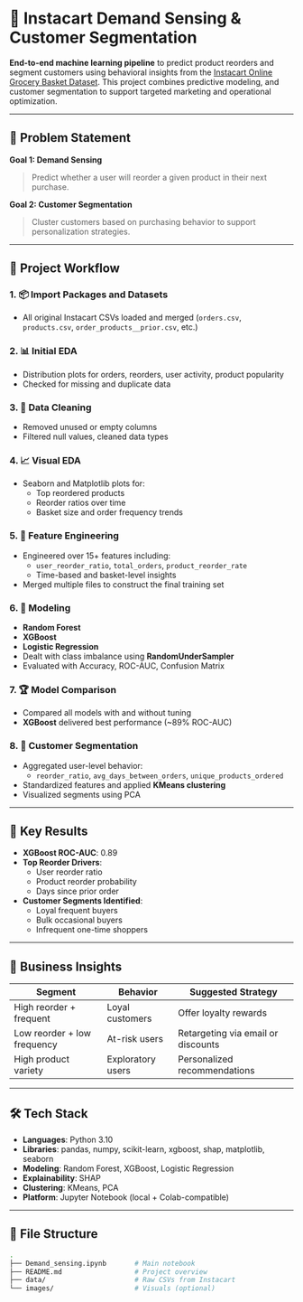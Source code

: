 # 🛒 Instacart Demand Sensing & Customer Segmentation

**End-to-end machine learning pipeline** to predict product reorders and segment customers using behavioral insights from the [Instacart Online Grocery Basket Dataset](https://www.instacart.com/datasets/grocery-shopping-2017). This project combines predictive modeling, and customer segmentation to support targeted marketing and operational optimization.

---

## 📌 Problem Statement

**Goal 1: Demand Sensing**
> Predict whether a user will reorder a given product in their next purchase.

**Goal 2: Customer Segmentation**
> Cluster customers based on purchasing behavior to support personalization strategies.

---

## 🧠 Project Workflow

### 1. 📦 Import Packages and Datasets
- All original Instacart CSVs loaded and merged (`orders.csv`, `products.csv`, `order_products__prior.csv`, etc.)

### 2. 📊 Initial EDA
- Distribution plots for orders, reorders, user activity, product popularity
- Checked for missing and duplicate data

### 3. 🧹 Data Cleaning
- Removed unused or empty columns
- Filtered null values, cleaned data types

### 4. 📈 Visual EDA
- Seaborn and Matplotlib plots for:
  - Top reordered products
  - Reorder ratios over time
  - Basket size and order frequency trends

### 5. 🧪 Feature Engineering
- Engineered over 15+ features including:
  - `user_reorder_ratio`, `total_orders`, `product_reorder_rate`
  - Time-based and basket-level insights
- Merged multiple files to construct the final training set

### 6. 🤖 Modeling
- **Random Forest**
- **XGBoost**
- **Logistic Regression**
- Dealt with class imbalance using **RandomUnderSampler**
- Evaluated with Accuracy, ROC-AUC, Confusion Matrix

### 7. 🏆 Model Comparison
- Compared all models with and without tuning
- **XGBoost** delivered best performance (~89% ROC-AUC)

### 8. 👥 Customer Segmentation
- Aggregated user-level behavior:
  - `reorder_ratio`, `avg_days_between_orders`, `unique_products_ordered`
- Standardized features and applied **KMeans clustering**
- Visualized segments using PCA

---

## 📌 Key Results

- **XGBoost ROC-AUC**: 0.89  
- **Top Reorder Drivers**:
  - User reorder ratio
  - Product reorder probability
  - Days since prior order
- **Customer Segments Identified**:
  - Loyal frequent buyers
  - Bulk occasional buyers
  - Infrequent one-time shoppers

---

## 💼 Business Insights

| Segment | Behavior | Suggested Strategy |
|---------|----------|--------------------|
| High reorder + frequent | Loyal customers | Offer loyalty rewards |
| Low reorder + low frequency | At-risk users | Retargeting via email or discounts |
| High product variety | Exploratory users | Personalized recommendations |

---

## 🛠 Tech Stack

- **Languages**: Python 3.10
- **Libraries**: pandas, numpy, scikit-learn, xgboost, shap, matplotlib, seaborn
- **Modeling**: Random Forest, XGBoost, Logistic Regression
- **Explainability**: SHAP
- **Clustering**: KMeans, PCA
- **Platform**: Jupyter Notebook (local + Colab-compatible)

---

## 📁 File Structure

```bash
.
├── Demand_sensing.ipynb       # Main notebook
├── README.md                  # Project overview
├── data/                      # Raw CSVs from Instacart
└── images/                    # Visuals (optional)
